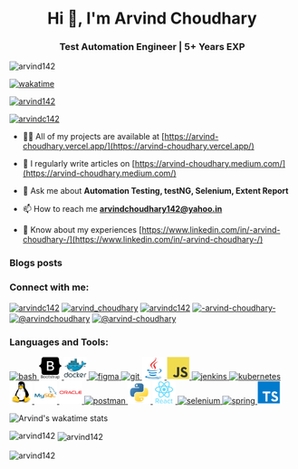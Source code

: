 <h1 align="center">Hi 👋, I'm Arvind Choudhary</h1>
<h3 align="center">Test Automation Engineer | 5+ Years EXP</h3>

<p align="left"> <img src="https://komarev.com/ghpvc/?username=arvind142&label=Profile%20views&color=0e75b6&style=flat" alt="arvind142" /> </p> 

[![wakatime](https://wakatime.com/badge/user/37a8dbe7-12d0-483c-b5e7-715eec83bc07.svg)](https://wakatime.com/@37a8dbe7-12d0-483c-b5e7-715eec83bc07)

<p align="left"> <a href="https://github.com/ryo-ma/github-profile-trophy"><img src="https://github-profile-trophy.vercel.app/?username=arvind142" alt="arvind142" /></a> </p>

<p align="left"> <a href="https://twitter.com/arvindc142" target="blank"><img src="https://img.shields.io/twitter/follow/arvindc142?logo=twitter&style=for-the-badge" alt="arvindc142" /></a> </p>

- 👨‍💻 All of my projects are available at [https://arvind-choudhary.vercel.app/](https://arvind-choudhary.vercel.app/)

- 📝 I regularly write articles on [https://arvind-choudhary.medium.com/](https://arvind-choudhary.medium.com/)

- 💬 Ask me about **Automation Testing, testNG, Selenium, Extent Report**

- 📫 How to reach me **arvindchoudhary142@yahoo.in**

- 📄 Know about my experiences [https://www.linkedin.com/in/-arvind-choudhary-/](https://www.linkedin.com/in/-arvind-choudhary-/)

### Blogs posts
<!-- BLOG-POST-LIST:START -->
<!-- BLOG-POST-LIST:END -->

<h3 align="left">Connect with me:</h3>
<p align="left">
<a href="https://codepen.io/arvindc142" target="blank"><img align="center" src="https://raw.githubusercontent.com/rahuldkjain/github-profile-readme-generator/master/src/images/icons/Social/codepen.svg" alt="arvindc142" height="30" width="40" /></a>
<a href="https://dev.to/arvind_choudhary" target="blank"><img align="center" src="https://raw.githubusercontent.com/rahuldkjain/github-profile-readme-generator/master/src/images/icons/Social/devto.svg" alt="arvind_choudhary" height="30" width="40" /></a>
<a href="https://twitter.com/arvindc142" target="blank"><img align="center" src="https://raw.githubusercontent.com/rahuldkjain/github-profile-readme-generator/master/src/images/icons/Social/twitter.svg" alt="arvindc142" height="30" width="40" /></a>
<a href="https://linkedin.com/in/-arvind-choudhary-" target="blank"><img align="center" src="https://raw.githubusercontent.com/rahuldkjain/github-profile-readme-generator/master/src/images/icons/Social/linked-in-alt.svg" alt="-arvind-choudhary-" height="30" width="40" /></a>
<a href="https://hashnode.com/@arvindchoudhary" target="blank"><img align="center" src="https://raw.githubusercontent.com/rahuldkjain/github-profile-readme-generator/master/src/images/icons/Social/hashnode.svg" alt="@arvindchoudhary" height="30" width="40" /></a>
<a href="https://medium.com/@arvind-choudhary" target="blank"><img align="center" src="https://raw.githubusercontent.com/rahuldkjain/github-profile-readme-generator/master/src/images/icons/Social/medium.svg" alt="@arvind-choudhary" height="30" width="40" /></a>
</p>

<h3 align="left">Languages and Tools:</h3>
<p align="left"> <a href="https://www.gnu.org/software/bash/" target="_blank" rel="noreferrer"> <img src="https://www.vectorlogo.zone/logos/gnu_bash/gnu_bash-icon.svg" alt="bash" width="40" height="40"/> </a> <a href="https://getbootstrap.com" target="_blank" rel="noreferrer"> <img src="https://raw.githubusercontent.com/devicons/devicon/master/icons/bootstrap/bootstrap-plain-wordmark.svg" alt="bootstrap" width="40" height="40"/> </a> <a href="https://www.docker.com/" target="_blank" rel="noreferrer"> <img src="https://raw.githubusercontent.com/devicons/devicon/master/icons/docker/docker-original-wordmark.svg" alt="docker" width="40" height="40"/> </a> <a href="https://www.figma.com/" target="_blank" rel="noreferrer"> <img src="https://www.vectorlogo.zone/logos/figma/figma-icon.svg" alt="figma" width="40" height="40"/> </a> <a href="https://git-scm.com/" target="_blank" rel="noreferrer"> <img src="https://www.vectorlogo.zone/logos/git-scm/git-scm-icon.svg" alt="git" width="40" height="40"/> </a> <a href="https://www.java.com" target="_blank" rel="noreferrer"> <img src="https://raw.githubusercontent.com/devicons/devicon/master/icons/java/java-original.svg" alt="java" width="40" height="40"/> </a> <a href="https://developer.mozilla.org/en-US/docs/Web/JavaScript" target="_blank" rel="noreferrer"> <img src="https://raw.githubusercontent.com/devicons/devicon/master/icons/javascript/javascript-original.svg" alt="javascript" width="40" height="40"/> </a> <a href="https://www.jenkins.io" target="_blank" rel="noreferrer"> <img src="https://www.vectorlogo.zone/logos/jenkins/jenkins-icon.svg" alt="jenkins" width="40" height="40"/> </a> <a href="https://kubernetes.io" target="_blank" rel="noreferrer"> <img src="https://www.vectorlogo.zone/logos/kubernetes/kubernetes-icon.svg" alt="kubernetes" width="40" height="40"/> </a> <a href="https://www.linux.org/" target="_blank" rel="noreferrer"> <img src="https://raw.githubusercontent.com/devicons/devicon/master/icons/linux/linux-original.svg" alt="linux" width="40" height="40"/> </a> <a href="https://www.mysql.com/" target="_blank" rel="noreferrer"> <img src="https://raw.githubusercontent.com/devicons/devicon/master/icons/mysql/mysql-original-wordmark.svg" alt="mysql" width="40" height="40"/> </a> <a href="https://www.oracle.com/" target="_blank" rel="noreferrer"> <img src="https://raw.githubusercontent.com/devicons/devicon/master/icons/oracle/oracle-original.svg" alt="oracle" width="40" height="40"/> </a> <a href="https://postman.com" target="_blank" rel="noreferrer"> <img src="https://www.vectorlogo.zone/logos/getpostman/getpostman-icon.svg" alt="postman" width="40" height="40"/> </a> <a href="https://www.python.org" target="_blank" rel="noreferrer"> <img src="https://raw.githubusercontent.com/devicons/devicon/master/icons/python/python-original.svg" alt="python" width="40" height="40"/> </a> <a href="https://reactjs.org/" target="_blank" rel="noreferrer"> <img src="https://raw.githubusercontent.com/devicons/devicon/master/icons/react/react-original-wordmark.svg" alt="react" width="40" height="40"/> </a> <a href="https://www.selenium.dev" target="_blank" rel="noreferrer"> <img src="https://raw.githubusercontent.com/detain/svg-logos/780f25886640cef088af994181646db2f6b1a3f8/svg/selenium-logo.svg" alt="selenium" width="40" height="40"/> </a> <a href="https://spring.io/" target="_blank" rel="noreferrer"> <img src="https://www.vectorlogo.zone/logos/springio/springio-icon.svg" alt="spring" width="40" height="40"/> </a> <a href="https://www.typescriptlang.org/" target="_blank" rel="noreferrer"> <img src="https://raw.githubusercontent.com/devicons/devicon/master/icons/typescript/typescript-original.svg" alt="typescript" width="40" height="40"/> </a> </p>

![Arvind's wakatime stats](https://github-readme-stats.vercel.app/api/wakatime?username=Arvind_Choudhary&layout=compact&langs_count=14)

<p><img align="left" src="https://github-readme-stats.vercel.app/api/top-langs?username=arvind142&show_icons=true&locale=en&layout=compact" alt="arvind142" /></p>

<p>&nbsp;<img align="center" src="https://github-readme-stats.vercel.app/api?username=arvind142&show_icons=true&locale=en" alt="arvind142" /></p>

<p><img align="center" src="https://github-readme-streak-stats.herokuapp.com/?user=arvind142&" alt="arvind142" /></p>

[//]: # (![Arvind's wakatime stats]&#40;https://github-readme-stats.vercel.app/api/wakatime?username=Arvind_Choudhary&#41;)

[//]: # (![Arvind's GitHub stats]&#40;https://github-readme-stats.vercel.app/api?username=Arvind142\&rank_icon=percentile&#41;)